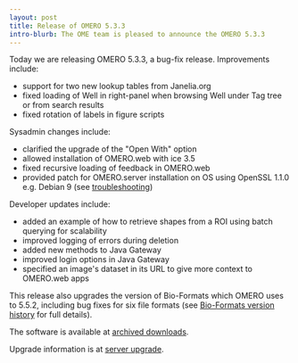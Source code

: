 ```yaml
---
layout: post
title: Release of OMERO 5.3.3
intro-blurb: The OME team is pleased to announce the OMERO 5.3.3
---
```

Today we are releasing OMERO 5.3.3, a bug-fix release. Improvements include:

* support for two new lookup tables from Janelia.org
* fixed loading of Well in right-panel when browsing Well under Tag tree or from search results
* fixed rotation of labels in figure scripts

Sysadmin changes include:

* clarified the upgrade of the "Open With" option
* allowed installation of OMERO.web with ice 3.5
* fixed recursive loading of feedback in OMERO.web
* provided patch for OMERO.server installation on OS using OpenSSL 1.1.0 e.g. Debian 9 (see [troubleshooting](https://docs.openmicroscopy.org/omero/5.3.3/sysadmins/troubleshooting.html))

Developer updates include:

* added an example of how to retrieve shapes from a ROI using batch querying for scalability
* improved logging of errors during deletion
* added new methods to Java Gateway
* improved login options in Java Gateway
* specified an image's dataset in its URL to give more context to OMERO.web apps

This release also upgrades the version of Bio-Formats which OMERO uses to 5.5.2, including bug fixes for six file formats (see [Bio-Formats version history](https://docs.openmicroscopy.org/bio-formats/5.5.2/about/whats-new.html) for full details).

The software is available at [archived downloads](http://downloads.openmicroscopy.org/omero/5.3.3).

Upgrade information is at [server upgrade](https://docs.openmicroscopy.org/omero/5.3.3/sysadmins/server-upgrade.html).
